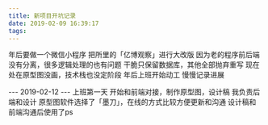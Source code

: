 ```yaml
---
title: 新项目开坑记录
date: 2019-02-09 16:39:17
tags:
---
```

年后要做一个微信小程序
把所里的「亿博观察」进行大改版
因为老的程序前后端没有分离，很多逻辑处理的也有问题
干脆只保留数据库，其他全部抛弃重写
现在处在原型图没画，技术栈也没定阶段
年后上班开始动工
慢慢记录进展

--- 2019-02-12 ---
上班第一天
开始和前端对接，制作原型图，设计稿
我负责后端和设计
原型图软件选择了「墨刀」，在线的方式比较方便更新和沟通
设计稿和前端沟通后使用了ps